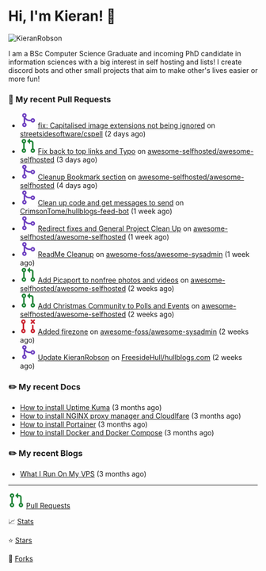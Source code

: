 # Hi, I'm Kieran! 👋  

<p>
    <img src="https://komarev.com/ghpvc/?username=KieranRobson" alt="KieranRobson"/>       
</p>

I am a BSc Computer Science Graduate and incoming PhD candidate in information sciences with a big interest in self hosting and lists! I create discord bots and other small projects that aim to make other's lives easier or more fun!

### 🔨 My recent Pull Requests

- ![](./assets/pr-merged.svg) [fix: Capitalised image extensions not being ignored](https://github.com/streetsidesoftware/cspell/pull/3599) on [streetsidesoftware/cspell](https://github.com/streetsidesoftware/cspell) (2 days ago)
- ![](./assets/pr-open.svg) [Fix back to top links and Typo](https://github.com/awesome-selfhosted/awesome-selfhosted/pull/3294) on [awesome-selfhosted/awesome-selfhosted](https://github.com/awesome-selfhosted/awesome-selfhosted) (3 days ago)
- ![](./assets/pr-merged.svg) [Cleanup Bookmark section](https://github.com/awesome-selfhosted/awesome-selfhosted/pull/3288) on [awesome-selfhosted/awesome-selfhosted](https://github.com/awesome-selfhosted/awesome-selfhosted) (4 days ago)
- ![](./assets/pr-merged.svg) [Clean up code and get messages to send](https://github.com/CrimsonTome/hullblogs-feed-bot/pull/1) on [CrimsonTome/hullblogs-feed-bot](https://github.com/CrimsonTome/hullblogs-feed-bot) (1 week ago)
- ![](./assets/pr-merged.svg) [Redirect fixes and General Project Clean Up](https://github.com/awesome-selfhosted/awesome-selfhosted/pull/3274) on [awesome-selfhosted/awesome-selfhosted](https://github.com/awesome-selfhosted/awesome-selfhosted) (1 week ago)
- ![](./assets/pr-merged.svg) [ReadMe Cleanup](https://github.com/awesome-foss/awesome-sysadmin/pull/396) on [awesome-foss/awesome-sysadmin](https://github.com/awesome-foss/awesome-sysadmin) (1 week ago)
- ![](./assets/pr-open.svg) [Add Picaport to nonfree photos and videos](https://github.com/awesome-selfhosted/awesome-selfhosted/pull/3272) on [awesome-selfhosted/awesome-selfhosted](https://github.com/awesome-selfhosted/awesome-selfhosted) (2 weeks ago)
- ![](./assets/pr-open.svg) [Add Christmas Community to Polls and Events](https://github.com/awesome-selfhosted/awesome-selfhosted/pull/3271) on [awesome-selfhosted/awesome-selfhosted](https://github.com/awesome-selfhosted/awesome-selfhosted) (2 weeks ago)
- ![](./assets/pr-closed.svg) [Added firezone](https://github.com/awesome-foss/awesome-sysadmin/pull/395) on [awesome-foss/awesome-sysadmin](https://github.com/awesome-foss/awesome-sysadmin) (2 weeks ago)
- ![](./assets/pr-merged.svg) [Update KieranRobson](https://github.com/FreesideHull/hullblogs.com/pull/11) on [FreesideHull/hullblogs.com](https://github.com/FreesideHull/hullblogs.com) (2 weeks ago)

### ✏️ My recent Docs

- [How to install Uptime Kuma](https://kieranrobson.com/docs/uptimekuma/) (3 months ago)
- [How to install NGINX proxy manager and Cloudlfare](https://kieranrobson.com/docs/nginxproxymanager/) (3 months ago)
- [How to install Portainer](https://kieranrobson.com/docs/portainer/) (3 months ago)
- [How to install Docker and Docker Compose](https://kieranrobson.com/docs/docker-and-docker-compose/) (3 months ago)

### ✏️ My recent Blogs

- [What I Run On My VPS](https://kieranrobson.com/blog/whatirunonmyvps/) (3 months ago)




-----
![](./assets/pr-open.svg) [Pull Requests](/pages/PRS.md)

📈 [Stats](/pages/STATS.md)

⭐ [Stars](pages/STARRED-REPOS.md)

🍴 [Forks](https://github.com/forks-by-kieran)

